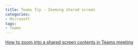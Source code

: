 ```yaml
---
title: Teams Tip - Zooming shared screen
categories: 
- Microsoft
tags:
- Teams
---
```


[How to zoom into a shared screen contents in Teams meeting](https://myteamsday.com/2019/06/18/how-to-zoom-into-shared-screen-in-teams-meeting/)
